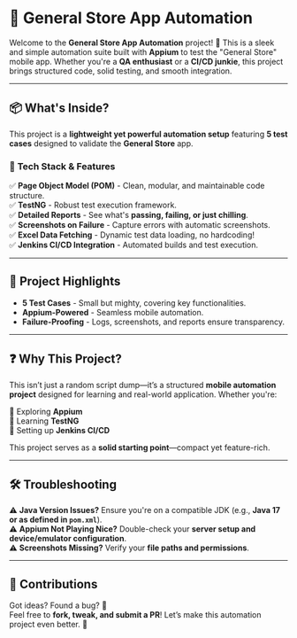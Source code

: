 # 🏪 General Store App Automation  

Welcome to the **General Store App Automation** project! 🚀 This is a sleek and simple automation suite built with **Appium** to test the "General Store" mobile app. Whether you're a **QA enthusiast** or a **CI/CD junkie**, this project brings structured code, solid testing, and smooth integration.  

---

## 📦 What's Inside?  

This project is a **lightweight yet powerful automation setup** featuring **5 test cases** designed to validate the **General Store** app.  

### 🔧 **Tech Stack & Features**  
✅ **Page Object Model (POM)** - Clean, modular, and maintainable code structure.  
✅ **TestNG** - Robust test execution framework.  
✅ **Detailed Reports** - See what's **passing, failing, or just chilling**.  
✅ **Screenshots on Failure** - Capture errors with automatic screenshots.  
✅ **Excel Data Fetching** - Dynamic test data loading, no hardcoding!  
✅ **Jenkins CI/CD Integration** - Automated builds and test execution.  

---

## 🌟 Project Highlights  

- **5 Test Cases** - Small but mighty, covering key functionalities.  
- **Appium-Powered** - Seamless mobile automation.  
- **Failure-Proofing** - Logs, screenshots, and reports ensure transparency.  

---

## ❓ Why This Project?  

This isn’t just a random script dump—it’s a structured **mobile automation project** designed for learning and real-world application. Whether you're:  

🔹 Exploring **Appium**  
🔹 Learning **TestNG**  
🔹 Setting up **Jenkins CI/CD**  

This project serves as a **solid starting point**—compact yet feature-rich.  

---

## 🛠 Troubleshooting  

⚠️ **Java Version Issues?** Ensure you're on a compatible JDK (e.g., **Java 17 or as defined in `pom.xml`**).  
⚠️ **Appium Not Playing Nice?** Double-check your **server setup and device/emulator configuration**.  
⚠️ **Screenshots Missing?** Verify your **file paths and permissions**.  

---

## 🤝 Contributions  

Got ideas? Found a bug? 🐛  
Feel free to **fork, tweak, and submit a PR**! Let’s make this automation project even better. 🚀  
